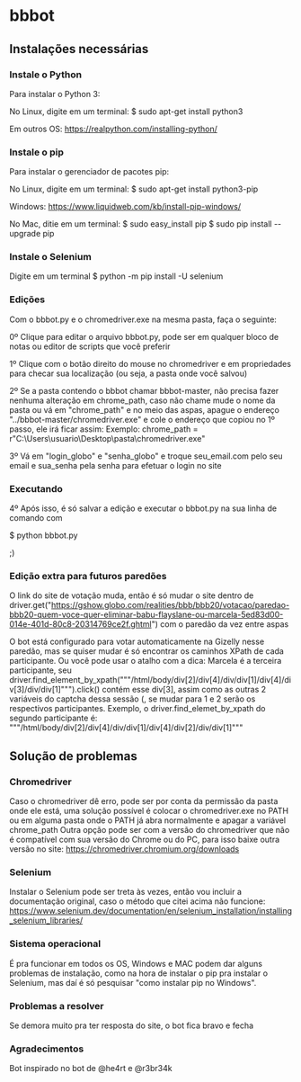 # bbbot
## Instalações necessárias
### Instale o Python

Para instalar o Python 3:

No Linux, digite em um terminal:
$ sudo apt-get install python3

Em outros OS:
https://realpython.com/installing-python/

### Instale o pip

Para instalar o gerenciador de pacotes pip:

No Linux,  digite em um terminal:
$ sudo apt-get install python3-pip

Windows:
https://www.liquidweb.com/kb/install-pip-windows/

No Mac, ditie em um terminal:
$ sudo easy_install pip
$ sudo pip install --upgrade pip

### Instale o Selenium

Digite em um terminal
$ python -m pip install -U selenium

### Edições

Com o bbbot.py e o chromedriver.exe na mesma pasta, faça o seguinte:
  
0º Clique para editar o arquivo bbbot.py, pode ser em qualquer bloco de notas ou editor de scripts que você preferir
  
1º Clique com o botão direito do mouse no chromedriver e em propriedades para checar sua localização (ou seja, a pasta onde você salvou)

2º Se a pasta contendo o bbbot chamar bbbot-master, não precisa fazer nenhuma alteração em chrome_path, caso não chame mude o nome da pasta ou vá em "chrome_path" e no meio das aspas, apague o endereço "../bbbot-master/chromedriver.exe" e cole o endereço que copiou no 1º passo, ele irá ficar assim:
Exemplo: chrome_path = r"C:\Users\usuario\Desktop\pasta\chromedriver.exe"

3º Vá em "login_globo" e "senha_globo" e troque seu_email.com pelo seu email e sua_senha pela senha para efetuar o login no site

### Executando

4º Após isso, é só salvar a edição e executar o bbbot.py na sua linha de comando com 

$ python bbbot.py 

;)

### Edição extra para futuros paredões

O link do site de votação muda, então é só mudar o site dentro de driver.get("https://gshow.globo.com/realities/bbb/bbb20/votacao/paredao-bbb20-quem-voce-quer-eliminar-babu-flayslane-ou-marcela-5ed83d00-014e-401d-80c8-20314769ce2f.ghtml") com o paredão da vez entre aspas

O bot está configurado para votar automaticamente na Gizelly nesse paredão, mas se quiser mudar é só encontrar os caminhos XPath de cada participante. 
Ou você pode usar o atalho com a dica: Marcela é a terceira participante, seu driver.find_element_by_xpath("""/html/body/div[2]/div[4]/div/div[1]/div[4]/div[3]/div/div[1]""").click() contém esse div[3], assim como as outras 2 variáveis do captcha dessa sessão (, se mudar para 1 e 2 serão os respectivos participantes.
Exemplo, o driver.find_elemet_by_xpath do segundo participante é: """/html/body/div[2]/div[4]/div/div[1]/div[4]/div[2]/div/div[1]"""

## Solução de problemas
### Chromedriver

Caso o chromedriver dê erro, pode ser por conta da permissão da pasta onde ele está, uma solução possível é colocar o chromedriver.exe no PATH ou em alguma pasta onde o PATH já abra normalmente e apagar a variável chrome_path
Outra opção pode ser com a versão do chromedriver que não é compatível com sua versão do Chrome ou do PC, para isso baixe outra versão no site: https://chromedriver.chromium.org/downloads

### Selenium

Instalar o Selenium pode ser treta às vezes, então vou incluir a documentação original, caso o método que citei acima não funcione: https://www.selenium.dev/documentation/en/selenium_installation/installing_selenium_libraries/

### Sistema operacional

É pra funcionar em todos os OS, Windows e MAC podem dar alguns problemas de instalação, como na hora de instalar o pip pra instalar o Selenium, mas daí é só pesquisar "como instalar pip no Windows".

### Problemas a resolver

Se demora muito pra ter resposta do site, o bot fica bravo e fecha

### Agradecimentos

Bot inspirado no bot de @he4rt e @r3br34k
